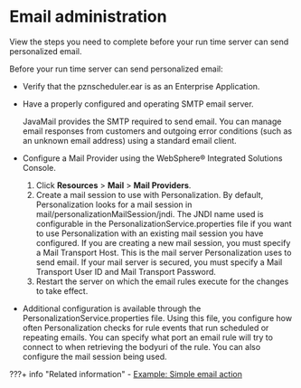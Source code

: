 # Email administration

View the steps you need to complete before your run time server can send personalized email.

Before your run time server can send personalized email:

-   Verify that the pznscheduler.ear is as an Enterprise Application.
-   Have a properly configured and operating SMTP email server.

    JavaMail provides the SMTP required to send email. You can manage email responses from customers and outgoing error conditions \(such as an unknown email address\) using a standard email client.

-   Configure a Mail Provider using the WebSphere® Integrated Solutions Console.

    1.  Click **Resources** \> **Mail** \> **Mail Providers**.
    2.  Create a mail session to use with Personalization. By default, Personalization looks for a mail session in mail/personalizationMailSession/jndi. The JNDI name used is configurable in the PersonalizationService.properties file if you want to use Personalization with an existing mail session you have configured. If you are creating a new mail session, you must specify a Mail Transport Host. This is the mail server Personalization uses to send email. If your mail server is secured, you must specify a Mail Transport User ID and Mail Transport Password.
    3.  Restart the server on which the email rules execute for the changes to take effect.

-   Additional configuration is available through the PersonalizationService.properties file. Using this file, you configure how often Personalization checks for rule events that run scheduled or repeating emails. You can specify what port an email rule will try to connect to when retrieving the bodyuri of the rule. You can also configure the mail session being used.


???+ info "Related information"
    - [Example: Simple email action](../rules/actions/pzn_example_simple_email_action.md)

